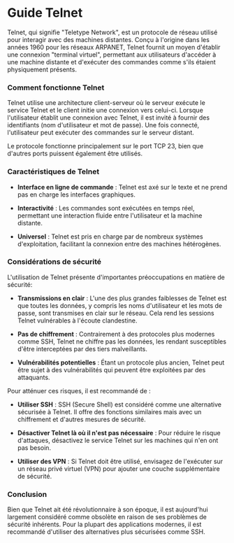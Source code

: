 # Guide Telnet

Telnet, qui signifie "Teletype Network", est un protocole de réseau utilisé pour interagir avec des machines distantes. Conçu à l'origine dans les années 1960 pour les réseaux ARPANET, Telnet fournit un moyen d'établir une connexion "terminal virtuel", permettant aux utilisateurs d'accéder à une machine distante et d'exécuter des commandes comme s'ils étaient physiquement présents.

### **Comment fonctionne Telnet**

Telnet utilise une architecture client-serveur où le serveur exécute le service Telnet et le client initie une connexion vers celui-ci. Lorsque l'utilisateur établit une connexion avec Telnet, il est invité à fournir des identifiants (nom d'utilisateur et mot de passe). Une fois connecté, l'utilisateur peut exécuter des commandes sur le serveur distant.

Le protocole fonctionne principalement sur le port TCP 23, bien que d'autres ports puissent également être utilisés.

### **Caractéristiques de Telnet**

- **Interface en ligne de commande** : Telnet est axé sur le texte et ne prend pas en charge les interfaces graphiques.
    
- **Interactivité** : Les commandes sont exécutées en temps réel, permettant une interaction fluide entre l'utilisateur et la machine distante.
    
- **Universel** : Telnet est pris en charge par de nombreux systèmes d'exploitation, facilitant la connexion entre des machines hétérogènes.
    

### **Considérations de sécurité**

L'utilisation de Telnet présente d'importantes préoccupations en matière de sécurité:

- **Transmissions en clair** : L'une des plus grandes faiblesses de Telnet est que toutes les données, y compris les noms d'utilisateur et les mots de passe, sont transmises en clair sur le réseau. Cela rend les sessions Telnet vulnérables à l'écoute clandestine.
    
- **Pas de chiffrement** : Contrairement à des protocoles plus modernes comme SSH, Telnet ne chiffre pas les données, les rendant susceptibles d'être interceptées par des tiers malveillants.
    
- **Vulnérabilités potentielles** : Étant un protocole plus ancien, Telnet peut être sujet à des vulnérabilités qui peuvent être exploitées par des attaquants.
    

Pour atténuer ces risques, il est recommandé de :

- **Utiliser SSH** : SSH (Secure Shell) est considéré comme une alternative sécurisée à Telnet. Il offre des fonctions similaires mais avec un chiffrement et d'autres mesures de sécurité.
    
- **Désactiver Telnet là où il n'est pas nécessaire** : Pour réduire le risque d'attaques, désactivez le service Telnet sur les machines qui n'en ont pas besoin.
    
- **Utiliser des VPN** : Si Telnet doit être utilisé, envisagez de l'exécuter sur un réseau privé virtuel (VPN) pour ajouter une couche supplémentaire de sécurité.
    

### **Conclusion**

Bien que Telnet ait été révolutionnaire à son époque, il est aujourd'hui largement considéré comme obsolète en raison de ses problèmes de sécurité inhérents. Pour la plupart des applications modernes, il est recommandé d'utiliser des alternatives plus sécurisées comme SSH.